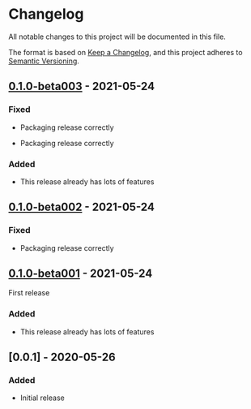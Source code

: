 # Changelog

All notable changes to this project will be documented in this file.

The format is based on [Keep a Changelog](https://keepachangelog.com/en/1.0.0/),
and this project adheres to [Semantic Versioning](https://semver.org/spec/v2.0.0.html).

## [0.1.0-beta003] - 2021-05-24

### Fixed
- Packaging release correctly

- Packaging release correctly

### Added
- This release already has lots of features

## [0.1.0-beta002] - 2021-05-24

### Fixed
- Packaging release correctly

## [0.1.0-beta001] - 2021-05-24

First release

### Added
- This release already has lots of features

## [0.0.1] - 2020-05-26

### Added
- Initial release

[Unreleased]: https://github.com/TheAngryByrd/TypeSafeInternals/compare/v0.1.0-beta003...HEAD
[0.1.0-beta003]: https://github.com/TheAngryByrd/TypeSafeInternals/compare/v0.0.1...v0.1.0-beta003
[0.1.0-beta002]: https://github.com/TheAngryByrd/TypeSafeInternals/releases/tag/v0.1.0-beta002
[0.1.0-beta001]: https://github.com/TheAngryByrd/TypeSafeInternals/releases/tag/v0.1.0-beta001
